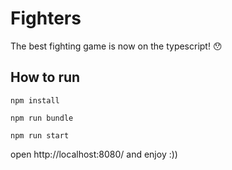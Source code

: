 # Fighters

The best fighting game is now on the typescript! 😯

## How to run

`npm install`

`npm run bundle`

`npm run start`

open http://localhost:8080/ and enjoy :))
